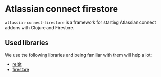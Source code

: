# Atlassian connect firestore

`atlassian-connect-firestore` is a framework for starting Atlassian connect addons with Clojure and Firestore.

## Used libraries
We use the following libraries and being familiar with them will help a lot:

* [reitit](https://metosin.github.io/reitit/)
* [firestore](https://firebase.google.com/docs/firestore)


